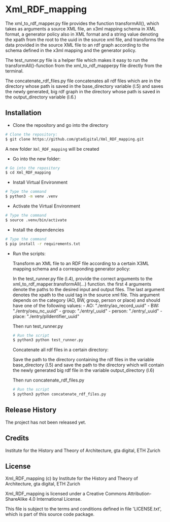 # Xml_RDF_mapping


The xml_to_rdf_mapper.py file provides the function transformAll(), which takes as arguments a source XML file, an x3ml mapping schema in XML format, a generator policy also in XML format and a string value denoting the xpath from the root to the uuid in the source xml file, and transforms the data provided in the source XML file to an rdf graph according to the schema defined in the x3ml mapping and the generator policy.

The test_runner.py file is a helper file which makes it easy to run the transformAll()-function from the xml_to_rdf_mapperpy file directly from the terminal.

The concatenate_rdf_files.py file concatenates all rdf files which are in the directory whose path is saved in the base_directory variable (l.5) and saves the newly generated, big rdf graph in the directory whose path is saved in the output_directory variable (l.6.)

## Installation

* Clone the repository and go into the directory

```bash
# Clone the repository:
$ git clone https://github.com/gtadigital/Xml_RDF_mapping.git
```
 A new folder ```Xml_RDF_mapping``` will be created

* Go into the new folder:

```bash
# Go into the repository
$ cd Xml_RDF_mapping
```
* Install Virtual Environment

```bash
# Type the command 
$ python3 -m venv .venv
```
* Activate the Virtual Environment

```bash
# Type the command
$ source .venv/bin/activate
```

* Install the dependencies

```bash
# Type the command
$ pip install -r requirements.txt
```
   
* Run the scripts:

  Transform an XML file to an RDF file according to a certain X3ML mapping schema and a corresponding generator policy:

    In the test_runner.py file (l.4), provide the correct arguments to the xml_to_rdf_mapper.transformAll(...) function. the first 4 arguments denote the paths to the desired input and output files. The last argument denotes the xpath to the uuid tag in the source xml file. This argument depends on the category (AO, BW, group, person or place) and should have one of the following values: 
      - AO: "./entry/ao_record_uuid" 
      - BW: "./entry/oeu_nc_uuid" 
      - group: "./entry/_uuid" 
      - person: "./entry/_uuid" 
      - place: "./entry/plIdentifier_uuid"

    Then run test_runner.py 
    ```bash
    # Run the script
    $ python3 python test_runner.py
    ```
  

  Concatenate all rdf files in a certain directory:
  
    Save the path to the directory containing the rdf files in the variable base_directory (l.5) and save the path to the directory which will contain the newly generated big rdf file in the variable output_directory (l.6)

    Then run concatenate_rdf_files.py
    ```bash
    # Run the script
    $ python3 python concatenate_rdf_files.py
    ```

## Release History

The project has not been released yet.

## Credits

Institute for the History and Theory of Architecture, gta digital, ETH Zurich

## License

Xml_RDF_mapping (c) by Institute for the History and Theory of Architecture, gta digital, ETH Zurich

Xml_RDF_mapping is licensed under a Creative Commons Attribution-ShareAlike 4.0 International License.

This file is subject to the terms and conditions defined in file 'LICENSE.txt', which is part of this source code package.
